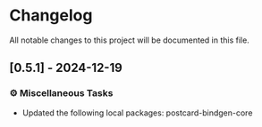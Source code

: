 # Changelog

All notable changes to this project will be documented in this file.

## [0.5.1] - 2024-12-19

### ⚙️ Miscellaneous Tasks

- Updated the following local packages: postcard-bindgen-core

<!-- generated by git-cliff -->
